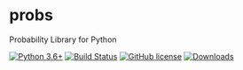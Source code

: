 # probs
Probability Library for Python

[![Python 3.6+](https://img.shields.io/badge/python-3.6+-blue.svg)](https://www.python.org/downloads/release/python-360/)
[![Build Status](https://travis-ci.com/TylerYep/probs.svg?branch=master)](https://travis-ci.com/TylerYep/probs)
[![GitHub license](https://img.shields.io/github/license/TylerYep/probs)](https://github.com/TylerYep/probs/blob/master/LICENSE)
[![Downloads](https://pepy.tech/badge/probs)](https://pepy.tech/project/probs)
